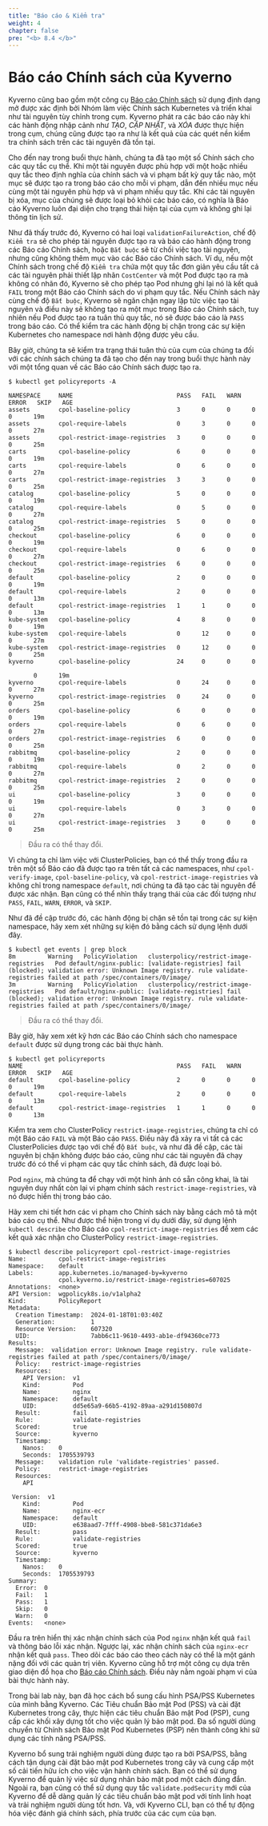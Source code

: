 ```yaml
---
title: "Báo cáo & Kiểm tra"
weight: 4
chapter: false
pre: "<b> 8.4 </b>"
---
```


# Báo cáo Chính sách của Kyverno

Kyverno cũng bao gồm một công cụ [Báo cáo Chính sách](https://kyverno.io/docs/policy-reports/) sử dụng định dạng mở được xác định bởi Nhóm làm việc Chính sách Kubernetes và triển khai như tài nguyên tùy chỉnh trong cụm. Kyverno phát ra các báo cáo này khi các hành động nhập cảnh như *TẠO*, *CẬP NHẬT*, và *XÓA* được thực hiện trong cụm, chúng cũng được tạo ra như là kết quả của các quét nền kiểm tra chính sách trên các tài nguyên đã tồn tại.

Cho đến nay trong buổi thực hành, chúng ta đã tạo một số Chính sách cho các quy tắc cụ thể. Khi một tài nguyên được phù hợp với một hoặc nhiều quy tắc theo định nghĩa của chính sách và vi phạm bất kỳ quy tắc nào, một mục sẽ được tạo ra trong báo cáo cho mỗi vi phạm, dẫn đến nhiều mục nếu cùng một tài nguyên phù hợp và vi phạm nhiều quy tắc. Khi các tài nguyên bị xóa, mục của chúng sẽ được loại bỏ khỏi các báo cáo, có nghĩa là Báo cáo Kyverno luôn đại diện cho trạng thái hiện tại của cụm và không ghi lại thông tin lịch sử.

Như đã thấy trước đó, Kyverno có hai loại `validationFailureAction`, chế độ `Kiểm tra` sẽ cho phép tài nguyên được tạo ra và báo cáo hành động trong các Báo cáo Chính sách, hoặc `Bắt buộc` sẽ từ chối việc tạo tài nguyên, nhưng cũng không thêm mục vào các Báo cáo Chính sách. Ví dụ, nếu một Chính sách trong chế độ `Kiểm tra` chứa một quy tắc đơn giản yêu cầu tất cả các tài nguyên phải thiết lập nhãn `CostCenter` và một Pod được tạo ra mà không có nhãn đó, Kyverno sẽ cho phép tạo Pod nhưng ghi lại nó là kết quả `FAIL` trong một Báo cáo Chính sách do vi phạm quy tắc. Nếu Chính sách này cùng chế độ `Bắt buộc`, Kyverno sẽ ngăn chặn ngay lập tức việc tạo tài nguyên và điều này sẽ không tạo ra một mục trong Báo cáo Chính sách, tuy nhiên nếu Pod được tạo ra tuân thủ quy tắc, nó sẽ được báo cáo là `PASS` trong báo cáo. Có thể kiểm tra các hành động bị chặn trong các sự kiện Kubernetes cho namespace nơi hành động được yêu cầu.

Bây giờ, chúng ta sẽ kiểm tra trạng thái tuân thủ của cụm của chúng ta đối với các chính sách chúng ta đã tạo cho đến nay trong buổi thực hành này với một tổng quan về các Báo cáo Chính sách được tạo ra.

```shell
$ kubectl get policyreports -A

NAMESPACE     NAME                             PASS   FAIL   WARN   ERROR   SKIP   AGE
assets        cpol-baseline-policy             3      0      0      0       0      19m
assets        cpol-require-labels              0      3      0      0       0      27m
assets        cpol-restrict-image-registries   3      0      0      0       0      25m
carts         cpol-baseline-policy             6      0      0      0       0      19m
carts         cpol-require-labels              0      6      0      0       0      27m
carts         cpol-restrict-image-registries   3      3      0      0       0      25m
catalog       cpol-baseline-policy             5      0      0      0       0      19m
catalog       cpol-require-labels              0      5      0      0       0      27m
catalog       cpol-restrict-image-registries   5      0      0      0       0      25m
checkout      cpol-baseline-policy             6      0      0      0       0      19m
checkout      cpol-require-labels              0      6      0      0       0      27m
checkout      cpol-restrict-image-registries   6      0      0      0       0      25m
default       cpol-baseline-policy             2      0      0      0       0      19m
default       cpol-require-labels              2      0      0      0       0      13m
default       cpol-restrict-image-registries   1      1      0      0       0      13m
kube-system   cpol-baseline-policy             4      8      0      0       0      19m
kube-system   cpol-require-labels              0      12     0      0       0      27m
kube-system   cpol-restrict-image-registries   0      12     0      0       0      25m
kyverno       cpol-baseline-policy             24     0      0      0

       0      19m
kyverno       cpol-require-labels              0      24     0      0       0      27m
kyverno       cpol-restrict-image-registries   0      24     0      0       0      25m
orders        cpol-baseline-policy             6      0      0      0       0      19m
orders        cpol-require-labels              0      6      0      0       0      27m
orders        cpol-restrict-image-registries   6      0      0      0       0      25m
rabbitmq      cpol-baseline-policy             2      0      0      0       0      19m
rabbitmq      cpol-require-labels              0      2      0      0       0      27m
rabbitmq      cpol-restrict-image-registries   2      0      0      0       0      25m
ui            cpol-baseline-policy             3      0      0      0       0      19m
ui            cpol-require-labels              0      3      0      0       0      27m
ui            cpol-restrict-image-registries   3      0      0      0       0      25m
```

> Đầu ra có thể thay đổi.

Vì chúng ta chỉ làm việc với ClusterPolicies, bạn có thể thấy trong đầu ra trên một số Báo cáo đã được tạo ra trên tất cả các namespaces, như `cpol-verify-image`, `cpol-baseline-policy`, và `cpol-restrict-image-registries` và không chỉ trong namespace `default`, nơi chúng ta đã tạo các tài nguyên để được xác nhận. Bạn cũng có thể nhìn thấy trạng thái của các đối tượng như `PASS`, `FAIL`, `WARN`, `ERROR`, và `SKIP`.

Như đã đề cập trước đó, các hành động bị chặn sẽ tồn tại trong các sự kiện namespace, hãy xem xét những sự kiện đó bằng cách sử dụng lệnh dưới đây.

```shell
$ kubectl get events | grep block
8m         Warning   PolicyViolation   clusterpolicy/restrict-image-registries   Pod default/nginx-public: [validate-registries] fail (blocked); validation error: Unknown Image registry. rule validate-registries failed at path /spec/containers/0/image/
3m         Warning   PolicyViolation   clusterpolicy/restrict-image-registries   Pod default/nginx-public: [validate-registries] fail (blocked); validation error: Unknown Image registry. rule validate-registries failed at path /spec/containers/0/image/
```

> Đầu ra có thể thay đổi.

Bây giờ, hãy xem xét kỹ hơn các Báo cáo Chính sách cho namespace `default` được sử dụng trong các bài thực hành.

```shell
$ kubectl get policyreports
NAME                                           PASS   FAIL   WARN   ERROR   SKIP   AGE
default       cpol-baseline-policy             2      0      0      0       0      19m
default       cpol-require-labels              2      0      0      0       0      13m
default       cpol-restrict-image-registries   1      1      0      0       0      13m
```

Kiểm tra xem cho ClusterPolicy `restrict-image-registries`, chúng ta chỉ có một Báo cáo `FAIL` và một Báo cáo `PASS`. Điều này đã xảy ra vì tất cả các ClusterPolicies được tạo với chế độ `Bắt buộc`, và như đã đề cập, các tài nguyên bị chặn không được báo cáo, cũng như các tài nguyên đã chạy trước đó có thể vi phạm các quy tắc chính sách, đã được loại bỏ.

Pod `nginx`, mà chúng ta để chạy với một hình ảnh có sẵn công khai, là tài nguyên duy nhất còn lại vi phạm chính sách `restrict-image-registries`, và nó được hiển thị trong báo cáo.

Hãy xem chi tiết hơn các vi phạm cho Chính sách này bằng cách mô tả một báo cáo cụ thể. Như được thể hiện trong ví dụ dưới đây, sử dụng lệnh `kubectl describe` cho Báo cáo `cpol-restrict-image-registries` để xem các kết quả xác nhận cho ClusterPolicy `restrict-image-registries`.

```shell
$ kubectl describe policyreport cpol-restrict-image-registries
Name:         cpol-restrict-image-registries
Namespace:    default
Labels:       app.kubernetes.io/managed-by=kyverno
              cpol.kyverno.io/restrict-image-registries=607025
Annotations:  <none>
API Version:  wgpolicyk8s.io/v1alpha2
Kind:         PolicyReport
Metadata:
  Creation Timestamp:  2024-01-18T01:03:40Z
  Generation:          1
  Resource Version:    607320
  UID:                 7abb6c11-9610-4493-ab1e-df94360ce773
Results:
  Message:  validation error: Unknown Image registry. rule validate-registries failed at path /spec/containers/0/image/
  Policy:   restrict-image-registries
  Resources:
    API Version:  v1
    Kind:         Pod
    Name:         nginx
    Namespace:    default
    UID:          dd5e65a9-66b5-4192-89aa-a291d150807d
  Result:         fail
  Rule:           validate-registries
  Scored:         true
  Source:         kyverno
  Timestamp:
    Nanos:    0
    Seconds:  1705539793
  Message:    validation rule 'validate-registries' passed.
  Policy:     restrict-image-registries
  Resources:
    API

 Version:  v1
    Kind:         Pod
    Name:         nginx-ecr
    Namespace:    default
    UID:          e638aad7-7fff-4908-bbe8-581c371da6e3
  Result:         pass
  Rule:           validate-registries
  Scored:         true
  Source:         kyverno
  Timestamp:
    Nanos:    0
    Seconds:  1705539793
Summary:
  Error:  0
  Fail:   1
  Pass:   1
  Skip:   0
  Warn:   0
Events:   <none>
```

Đầu ra trên hiển thị xác nhận chính sách của Pod `nginx` nhận kết quả `fail` và thông báo lỗi xác nhận. Ngược lại, xác nhận chính sách của `nginx-ecr` nhận kết quả `pass`. Theo dõi các báo cáo theo cách này có thể là một gánh nặng đối với các quản trị viên. Kyverno cũng hỗ trợ một công cụ dựa trên giao diện đồ họa cho [Báo cáo Chính sách](https://kyverno.github.io/policy-reporter/core/targets/#policy-reporter-ui). Điều này nằm ngoài phạm vi của bài thực hành này.

Trong bài lab này, bạn đã học cách bổ sung cấu hình PSA/PSS Kubernetes của mình bằng Kyverno. Các Tiêu chuẩn Bảo mật Pod (PSS) và cài đặt Kubernetes trong cây, thực hiện các tiêu chuẩn Bảo mật Pod (PSP), cung cấp các khối xây dựng tốt cho việc quản lý bảo mật pod. Đa số người dùng chuyển từ Chính sách Bảo mật Pod Kubernetes (PSP) nên thành công khi sử dụng các tính năng PSA/PSS.

Kyverno bổ sung trải nghiệm người dùng được tạo ra bởi PSA/PSS, bằng cách tận dụng cài đặt bảo mật pod Kubernetes trong cây và cung cấp một số cải tiến hữu ích cho việc vận hành chính sách. Bạn có thể sử dụng Kyverno để quản lý việc sử dụng nhãn bảo mật pod một cách đúng đắn. Ngoài ra, bạn cũng có thể sử dụng quy tắc `validate.podSecurity` mới của Kyverno để dễ dàng quản lý các tiêu chuẩn bảo mật pod với tính linh hoạt và trải nghiệm người dùng tốt hơn. Và, với Kyverno CLI, bạn có thể tự động hóa việc đánh giá chính sách, phía trước của các cụm của bạn.